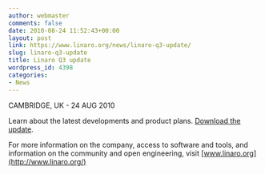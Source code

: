 ```yaml
---
author: webmaster
comments: false
date: 2010-08-24 11:52:43+00:00
layout: post
link: https://www.linaro.org/news/linaro-q3-update/
slug: linaro-q3-update
title: Linaro Q3 update
wordpress_id: 4398
categories:
- News
---
```


CAMBRIDGE, UK - 24 AUG 2010

Learn about the latest developments and product plans. [Download the update](/resources/).

For more information on the company, access to software and tools, and information on the community and open engineering, visit [www.linaro.org](http://www.linaro.org/)
